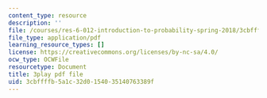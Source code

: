 ```yaml
---
content_type: resource
description: ''
file: /courses/res-6-012-introduction-to-probability-spring-2018/3cbffffb5a1c32d0154035140763389f_7nu97OYx4X4.pdf
file_type: application/pdf
learning_resource_types: []
license: https://creativecommons.org/licenses/by-nc-sa/4.0/
ocw_type: OCWFile
resourcetype: Document
title: 3play pdf file
uid: 3cbffffb-5a1c-32d0-1540-35140763389f
---
```

